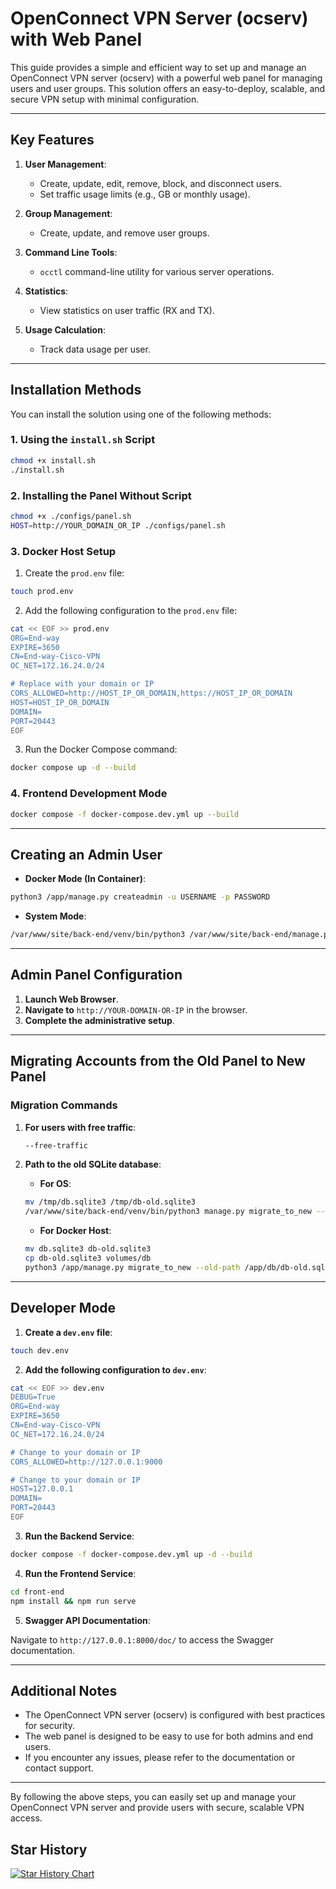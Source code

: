 
# OpenConnect VPN Server (ocserv) with Web Panel

This guide provides a simple and efficient way to set up and manage an OpenConnect VPN server (ocserv) with a powerful web panel for managing users and user groups. This solution offers an easy-to-deploy, scalable, and secure VPN setup with minimal configuration.

---

## Key Features

1. **User Management**:
   - Create, update, edit, remove, block, and disconnect users.
   - Set traffic usage limits (e.g., GB or monthly usage).
  
2. **Group Management**:
   - Create, update, and remove user groups.
  
3. **Command Line Tools**:
   - `occtl` command-line utility for various server operations.
  
4. **Statistics**:
   - View statistics on user traffic (RX and TX).
  
5. **Usage Calculation**:
   - Track data usage per user.

---

## Installation Methods

You can install the solution using one of the following methods:

### 1. **Using the `install.sh` Script**

```bash
chmod +x install.sh
./install.sh
```

### 2. **Installing the Panel Without Script**

```bash
chmod +x ./configs/panel.sh
HOST=http://YOUR_DOMAIN_OR_IP ./configs/panel.sh
```

### 3. **Docker Host Setup**

1. Create the `prod.env` file:

```bash
touch prod.env
```

2. Add the following configuration to the `prod.env` file:

```bash
cat << EOF >> prod.env
ORG=End-way
EXPIRE=3650
CN=End-way-Cisco-VPN
OC_NET=172.16.24.0/24

# Replace with your domain or IP
CORS_ALLOWED=http://HOST_IP_OR_DOMAIN,https://HOST_IP_OR_DOMAIN
HOST=HOST_IP_OR_DOMAIN
DOMAIN=
PORT=20443
EOF
```

3. Run the Docker Compose command:

```bash
docker compose up -d --build
```

### 4. **Frontend Development Mode**

```bash
docker compose -f docker-compose.dev.yml up --build
```

---

## Creating an Admin User

- **Docker Mode (In Container)**:

```bash
python3 /app/manage.py createadmin -u USERNAME -p PASSWORD
```

- **System Mode**:

```bash
/var/www/site/back-end/venv/bin/python3 /var/www/site/back-end/manage.py createadmin -u USERNAME -p PASSWORD
```

---

## Admin Panel Configuration

1. **Launch Web Browser**.
2. **Navigate to** `http://YOUR-DOMAIN-OR-IP` in the browser.
3. **Complete the administrative setup**.

---

## Migrating Accounts from the Old Panel to New Panel

### Migration Commands

1. **For users with free traffic**:
   
   ```bash
   --free-traffic
   ```

2. **Path to the old SQLite database**:
   - **For OS**:

   ```bash
   mv /tmp/db.sqlite3 /tmp/db-old.sqlite3
   /var/www/site/back-end/venv/bin/python3 manage.py migrate_to_new --old-path /tmp/db-old.sqlite3
   ```

   - **For Docker Host**:
   
   ```bash
   mv db.sqlite3 db-old.sqlite3
   cp db-old.sqlite3 volumes/db
   python3 /app/manage.py migrate_to_new --old-path /app/db/db-old.sqlite3
   ```

---

## Developer Mode

1. **Create a `dev.env` file**:

```bash
touch dev.env
```

2. **Add the following configuration to `dev.env`**:

```bash
cat << EOF >> dev.env
DEBUG=True
ORG=End-way
EXPIRE=3650
CN=End-way-Cisco-VPN
OC_NET=172.16.24.0/24

# Change to your domain or IP
CORS_ALLOWED=http://127.0.0.1:9000

# Change to your domain or IP
HOST=127.0.0.1
DOMAIN=
PORT=20443
EOF
```

3. **Run the Backend Service**:

```bash
docker compose -f docker-compose.dev.yml up -d --build
```

4. **Run the Frontend Service**:

```bash
cd front-end
npm install && npm run serve
```

5. **Swagger API Documentation**:

Navigate to `http://127.0.0.1:8000/doc/` to access the Swagger documentation.

---

## Additional Notes

- The OpenConnect VPN server (ocserv) is configured with best practices for security.
- The web panel is designed to be easy to use for both admins and end users.
- If you encounter any issues, please refer to the documentation or contact support.

---

By following the above steps, you can easily set up and manage your OpenConnect VPN server and provide users with secure, scalable VPN access.


## Star History

[![Star History Chart](https://api.star-history.com/svg?repos=mmtaee/ocserv-users-management&type=Date)](https://www.star-history.com/#mmtaee/ocserv-users-management&Date)
 